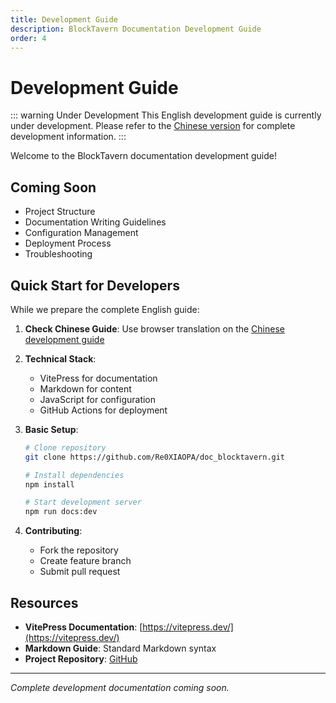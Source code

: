 ```yaml
---
title: Development Guide
description: BlockTavern Documentation Development Guide
order: 4
---
```


# Development Guide

::: warning Under Development
This English development guide is currently under development. Please refer to the [Chinese version](../DevelopmentGuide/) for complete development information.
:::

Welcome to the BlockTavern documentation development guide!

## Coming Soon

- Project Structure
- Documentation Writing Guidelines
- Configuration Management
- Deployment Process
- Troubleshooting

## Quick Start for Developers

While we prepare the complete English guide:

1. **Check Chinese Guide**: Use browser translation on the [Chinese development guide](../DevelopmentGuide/)
2. **Technical Stack**:
   - VitePress for documentation
   - Markdown for content
   - JavaScript for configuration
   - GitHub Actions for deployment

3. **Basic Setup**:
   ```bash
   # Clone repository
   git clone https://github.com/Re0XIAOPA/doc_blocktavern.git
   
   # Install dependencies
   npm install
   
   # Start development server
   npm run docs:dev
   ```

4. **Contributing**: 
   - Fork the repository
   - Create feature branch
   - Submit pull request

## Resources

- **VitePress Documentation**: [https://vitepress.dev/](https://vitepress.dev/)
- **Markdown Guide**: Standard Markdown syntax
- **Project Repository**: [GitHub](https://github.com/Re0XIAOPA/doc_blocktavern)

---

*Complete development documentation coming soon.*